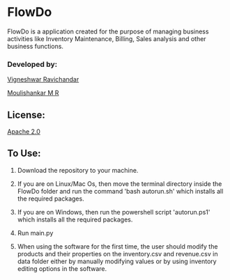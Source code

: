# FlowDo

FlowDo is a application created for the purpose of managing business activities like Inventory Maintenance, Billing, Sales analysis and other business functions.

### Developed by:

[Vigneshwar Ravichandar](https://github.com/ToastCoder)

[Moulishankar M R](https://github.com/Moulishankar10)

## License:
[Apache 2.0](https://choosealicense.com/licenses/apache-2.0/)

## To Use:

1. Download the repository to your machine. 

2. If you are on Linux/Mac Os, then move the terminal directory inside the FlowDo folder and run the command 'bash autorun.sh' which installs all the required packages.

3. If you are on Windows, then run the powershell script 'autorun.ps1' which installs all the required packages.

4. Run main.py

5. When using the software for the first time, the user should modify the products and their properties on the inventory.csv and revenue.csv in data folder either by manually modifying values or by using inventory editing options in the software.

